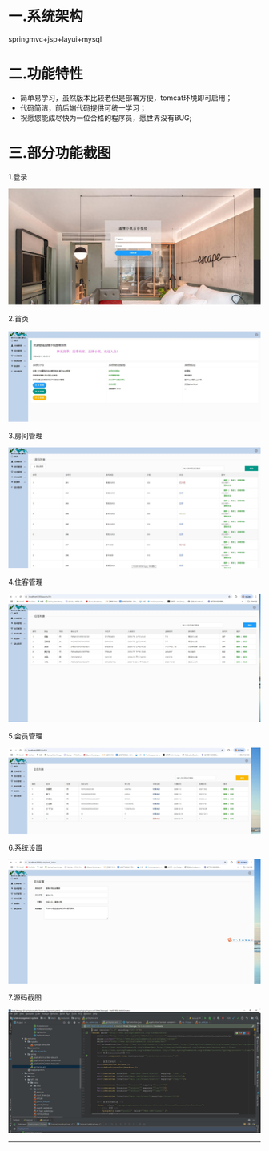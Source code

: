 # 一.系统架构

springmvc+jsp+layui+mysql

# 二.功能特性

*   简单易学习，虽然版本比较老但是部署方便，tomcat环境即可启用；
*   代码简洁，前后端代码提供可统一学习；
*   祝愿您能成尽快为一位合格的程序员，愿世界没有BUG;

# 三.部分功能截图

1.登录

![0](./img/1.jpg "0")

2.首页

![0](./img/2.jpg "0")

3.房间管理

![0](./img/3.jpg "0")

4.住客管理

![0](./img/4.jpg "0")

5.会员管理

![0](./img/5.jpg "0")

6.系统设置

![0](./img/6.jpg "0")

7.源码截图

![0](./img/7.jpg "0")

***

